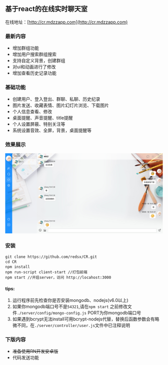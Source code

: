## 基于react的在线实时聊天室

在线地址：[http://cr.mdzzapp.com](http://cr.mdzzapp.com)

### 最新内容

- 增加群组功能
- 增加用户搜索群组搜索
- 支持自定义背景，创建群组
- 对ui和动画进行了修改
- 增加查看历史记录功能

### 基础功能

- 创建用户、登入登出、群聊、私聊、历史纪录
- 图片发送、收藏表情、图片幻灯片浏览、下载图片
- 个人信息查看、修改
- 桌面提醒、声音提醒、title提醒
- 个人设置屏蔽、特别关注等
- 系统设置音效、全屏，背景，桌面提醒等

### 效果展示

![x3](./app/images/show.jpeg)

### 安装

```
git clone https://github.com/redsx/CR.git
cd CR
npm install
npm run-script client-start //打包前端
npm start //开启server，访问 http://locahost:3000
```

#### tips:
1. 运行程序前先检查你是否安装mongodb、nodejs(v6.0以上)
1. 如果你mongodb端口号不是`54321`,请在`npm start` 之前修改文件`./server/config/mongo-config.js` PORT为你mongodb端口号
2. 如果遇到bcrypt无法install可用bcrypt-nodejs代替，替换后函数参数会有略微不同，在`./server/controller/user.js`文件中已注释说明

### 下版内容

- <del>准备使用RN开发安卓版</del>
- 代码发送功能
